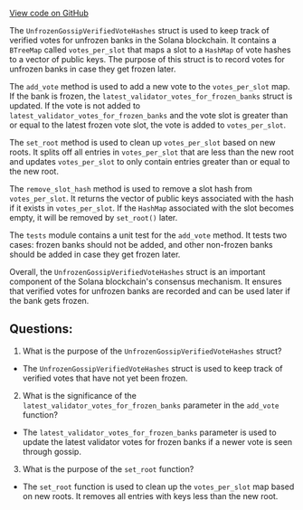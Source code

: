 
[View code on GitHub](https://github.com/solana-labs/solana/blob/master/core/src/unfrozen_gossip_verified_vote_hashes.rs)

The `UnfrozenGossipVerifiedVoteHashes` struct is used to keep track of verified votes for unfrozen banks in the Solana blockchain. It contains a `BTreeMap` called `votes_per_slot` that maps a slot to a `HashMap` of vote hashes to a vector of public keys. The purpose of this struct is to record votes for unfrozen banks in case they get frozen later. 

The `add_vote` method is used to add a new vote to the `votes_per_slot` map. If the bank is frozen, the `latest_validator_votes_for_frozen_banks` struct is updated. If the vote is not added to `latest_validator_votes_for_frozen_banks` and the vote slot is greater than or equal to the latest frozen vote slot, the vote is added to `votes_per_slot`. 

The `set_root` method is used to clean up `votes_per_slot` based on new roots. It splits off all entries in `votes_per_slot` that are less than the new root and updates `votes_per_slot` to only contain entries greater than or equal to the new root. 

The `remove_slot_hash` method is used to remove a slot hash from `votes_per_slot`. It returns the vector of public keys associated with the hash if it exists in `votes_per_slot`. If the `HashMap` associated with the slot becomes empty, it will be removed by `set_root()` later. 

The `tests` module contains a unit test for the `add_vote` method. It tests two cases: frozen banks should not be added, and other non-frozen banks should be added in case they get frozen later. 

Overall, the `UnfrozenGossipVerifiedVoteHashes` struct is an important component of the Solana blockchain's consensus mechanism. It ensures that verified votes for unfrozen banks are recorded and can be used later if the bank gets frozen.
## Questions: 
 1. What is the purpose of the `UnfrozenGossipVerifiedVoteHashes` struct?
- The `UnfrozenGossipVerifiedVoteHashes` struct is used to keep track of verified votes that have not yet been frozen.

2. What is the significance of the `latest_validator_votes_for_frozen_banks` parameter in the `add_vote` function?
- The `latest_validator_votes_for_frozen_banks` parameter is used to update the latest validator votes for frozen banks if a newer vote is seen through gossip.

3. What is the purpose of the `set_root` function?
- The `set_root` function is used to clean up the `votes_per_slot` map based on new roots. It removes all entries with keys less than the new root.